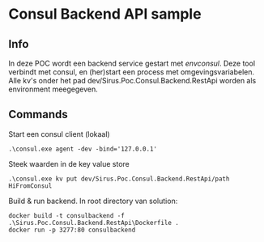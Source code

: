 # Consul Backend API sample

## Info

In deze POC wordt een backend service gestart met *envconsul*. 
Deze tool verbindt met consul, en (her)start een process met omgevingsvariabelen.
Alle kv's onder het pad dev/Sirus.Poc.Consul.Backend.RestApi worden als environment meegegeven.

## Commands

Start een consul client (lokaal)

	.\consul.exe agent -dev -bind='127.0.0.1'

Steek waarden in de key value store

	.\consul.exe kv put dev/Sirus.Poc.Consul.Backend.RestApi/path HiFromConsul

Build & run backend. In root directory van solution:

	docker build -t consulbackend -f .\Sirus.Poc.Consul.Backend.RestApi\Dockerfile .
	docker run -p 3277:80 consulbackend
